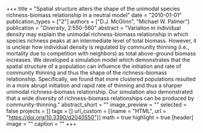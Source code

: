 +++
title = "Spatial structure alters the shape of the unimodal species richness-biomass relationship in a neutral model"
date = "2010-01-01"
publication_types = ["2"]
authors = ["D.J. McGlinn", "Michael W. Palmer"]
publication = "_Diversity_, 2:550-560"
abstract = "Variation in individual density may explain the unimodal richness-biomass relationship in which species richness peaks at an intermediate level of total biomass. However, it is unclear how individual density is regulated by community thinning (i.e., mortality due to competition with neighbors) as total above-ground biomass increases. We developed a simulation model which demonstrates that the spatial structure of a population can influence the initiation and rate of community thinning and thus the shape of the richness-biomass relationship. Specifically, we found that more clustered populations resulted in a more abrupt initiation and rapid rate of thinning and thus a sharper unimodal richness-biomass relationship. Our simulation also demonstrated that a wide diversity of richness-biomass relationships can be produced by community-thinning."
abstract_short = ""
image_preview = ""
selected = false
projects = []
tags = []
url_custom = [{name = "HTML", url = "https://doi.org/10.3390/d2040550"}]
math = true
highlight = true
[header]
image = ""
caption = ""
+++
